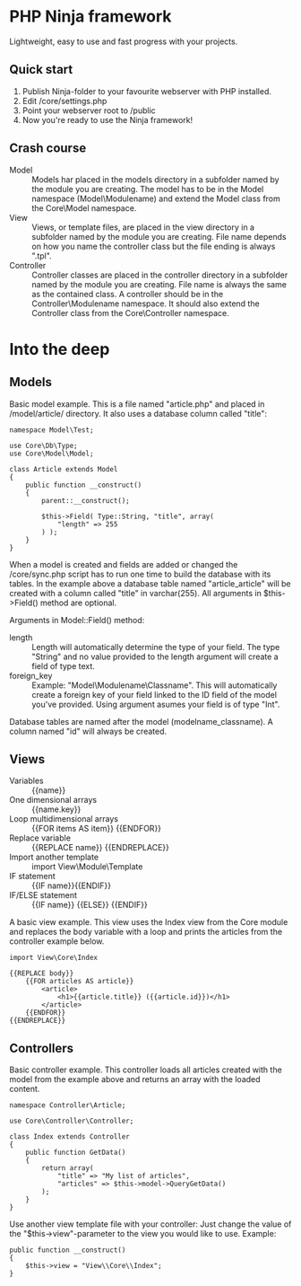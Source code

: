 PHP Ninja framework
===================
Lightweight, easy to use and fast progress with your projects.

Quick start
-----------

1.  Publish Ninja-folder to your favourite webserver with PHP installed.
2. 	Edit /core/settings.php
3. 	Point your webserver root to /public
4. 	Now you're ready to use the Ninja framework!

Crash course
------------

<dl>
	<dt>Model</dt>
	<dd>Models har placed in the models directory in a subfolder named by the module you are creating. The model has to be in the Model namespace (Model\Modulename) and extend the Model class from the Core\Model namespace.</dd>
	<dt>View</dt>
	<dd>Views, or template files, are placed in the view directory in a subfolder named by the module you are creating. File name depends on how you name the controller class but the file ending is always ".tpl".</dd>
	<dt>Controller</dt>
	<dd>Controller classes are placed in the controller directory in a subfolder named by the module you are creating. File name is always the same as the contained class. A controller should be in the Controller\Modulename namespace. It should also extend the Controller class from the Core\Controller namespace.</dd>
</dl>

Into the deep
=============

Models
------

Basic model example. This is a file named "article.php" and placed in /model/article/ directory. It also uses a database column called "title":

	namespace Model\Test;

	use Core\Db\Type;
	use Core\Model\Model;

	class Article extends Model
	{
		public function __construct()
		{
			parent::__construct();

			$this->Field( Type::String, "title", array(
				"length" => 255
			) );
		}
	}

When a model is created and fields are added or changed the /core/sync.php script has to run one time to build the database with its tables. In the example above a database table named "article_article" will be created with a column called "title" in varchar(255). All arguments in $this->Field() method are optional.

Arguments in Model::Field() method:
<dl>
	<dt>length</dt>
	<dd>Length will automatically determine the type of your field. The type "String" and no value provided to the length argument will create a field of type text.</dd>
	<dt>foreign_key</dt>
	<dd>Example: "Model\Modulename\Classname". This will automatically create a foreign key of your field linked to the ID field of the model you've provided. Using argument asumes your field is of type "Int".</dd>
</dl>

Database tables are named after the model (modelname_classname). A column named "id" will always be created.

Views
-----

<dl>
	<dt>Variables</dt>
	<dd>{{name}}</dd>
	<dt>One dimensional arrays</dt>
	<dd>{{name.key}}</dd>
	<dt>Loop multidimensional arrays</dt>
	<dd>{{FOR items AS item}} {{ENDFOR}}</dd>
	<dt>Replace variable</dt>
	<dd>{{REPLACE name}} {{ENDREPLACE}}</dd>
	<dt>Import another template</dt>
	<dd>import View\Module\Template</dd>
	<dt>IF statement</dt>
	<dd>{{IF name}}{{ENDIF}}</dd>
	<dt>IF/ELSE statement</dt>
	<dd>{{IF name}} {{ELSE}} {{ENDIF}}</dd>
</dl>

A basic view example. This view uses the Index view from the Core module and replaces the body variable with a loop and prints the articles from the controller example below.

	import View\Core\Index
	
	{{REPLACE body}}
		{{FOR articles AS article}}
			<article>
				<h1>{{article.title}} ({{article.id}})</h1>
			</article>
		{{ENDFOR}}
	{{ENDREPLACE}}

Controllers
-----------

Basic controller example. This controller loads all articles created with the model from the example above and returns an array with the loaded content.

	namespace Controller\Article;

	use Core\Controller\Controller;

	class Index extends Controller
	{
		public function GetData()
		{
			return array(
				"title" => "My list of articles",
				"articles" => $this->model->QueryGetData()
			);
		}
	}

Use another view template file with your controller: Just change the value of the "$this->view"-parameter to the view you would like to use.
Example:

	public function __construct()
	{
		$this->view = "View\\Core\\Index";
	}